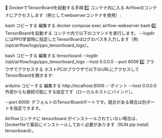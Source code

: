 🚀 DockerでTensorBoardを起動する手順
1️⃣ コンテナ内に入る
Airflowのコンテナにアクセスします（例としてwebserverコンテナを使用）:

bash
コピーする
編集する
docker compose exec airflow-webserver bash
2️⃣ TensorBoardを起動する
コンテナ内で以下のコマンドを実行します。
--logdir にはPPO学習時に指定したTensorBoardログのパスを入力します（例: /opt/airflow/logs/ppo_tensorboard_logs）。

bash
コピーする
編集する
tensorboard --logdir /opt/airflow/logs/ppo_tensorboard_logs --host 0.0.0.0 --port 6006
3️⃣ ブラウザでアクセスする
ホストPCのブラウザで以下のURLにアクセスしてTensorBoardを開きます:

arduino
コピーする
編集する
http://localhost:6006
✅ ポイント
--host 0.0.0.0: 外部からも接続可能にする設定です（ローカルホストにバインド）。

--port 6006: デフォルトのTensorBoardポートです。競合がある場合は別ポートを指定できます。

Airflowコンテナに tensorboard がインストールされていない場合は、Dockerfileで事前にインストールしておく必要があります（RUN pip install tensorboard）。
